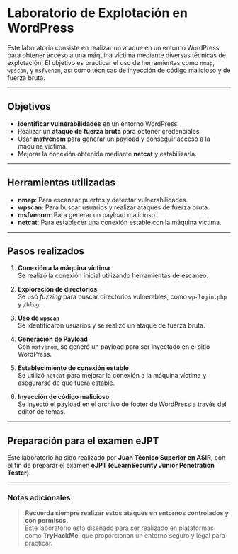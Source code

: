 # Laboratorio de Explotación en WordPress

Este laboratorio consiste en realizar un ataque en un entorno WordPress para obtener acceso a una máquina víctima mediante diversas técnicas de explotación. El objetivo es practicar el uso de herramientas como `nmap`, `wpscan`, y `msfvenom`, así como técnicas de inyección de código malicioso y de fuerza bruta.

---

## Objetivos

- **Identificar vulnerabilidades** en un entorno WordPress.
- Realizar un **ataque de fuerza bruta** para obtener credenciales.
- Usar **msfvenom** para generar un payload y conseguir acceso a la máquina víctima.
- Mejorar la conexión obtenida mediante **netcat** y estabilizarla.

---

## Herramientas utilizadas

- **nmap**: Para escanear puertos y detectar vulnerabilidades.
- **wpscan**: Para buscar usuarios y realizar ataques de fuerza bruta.
- **msfvenom**: Para generar un payload malicioso.
- **netcat**: Para establecer una conexión estable con la máquina víctima.

---

## Pasos realizados

1. **Conexión a la máquina víctima**  
   Se realizó la conexión inicial utilizando herramientas de escaneo.

2. **Exploración de directorios**  
   Se usó *fuzzing* para buscar directorios vulnerables, como `wp-login.php` y `/blog`.

3. **Uso de `wpscan`**  
   Se identificaron usuarios y se realizó un ataque de fuerza bruta.

4. **Generación de Payload**  
   Con `msfvenom`, se generó un payload para ser inyectado en el sitio WordPress.

5. **Establecimiento de conexión estable**  
   Se utilizó `netcat` para mejorar la conexión a la máquina víctima y asegurarse de que fuera estable.

6. **Inyección de código malicioso**  
   Se inyectó el payload en el archivo de footer de WordPress a través del editor de temas.

---

## Preparación para el examen eJPT

Este laboratorio ha sido realizado por **Juan Técnico Superior en ASIR**, con el fin de preparar el examen **eJPT (eLearnSecurity Junior Penetration Tester)**.

---

### Notas adicionales

> **Recuerda siempre realizar estos ataques en entornos controlados y con permisos.**  
Este laboratorio está diseñado para ser realizado en plataformas como **TryHackMe**, que proporcionan un entorno seguro y legal para practicar.
